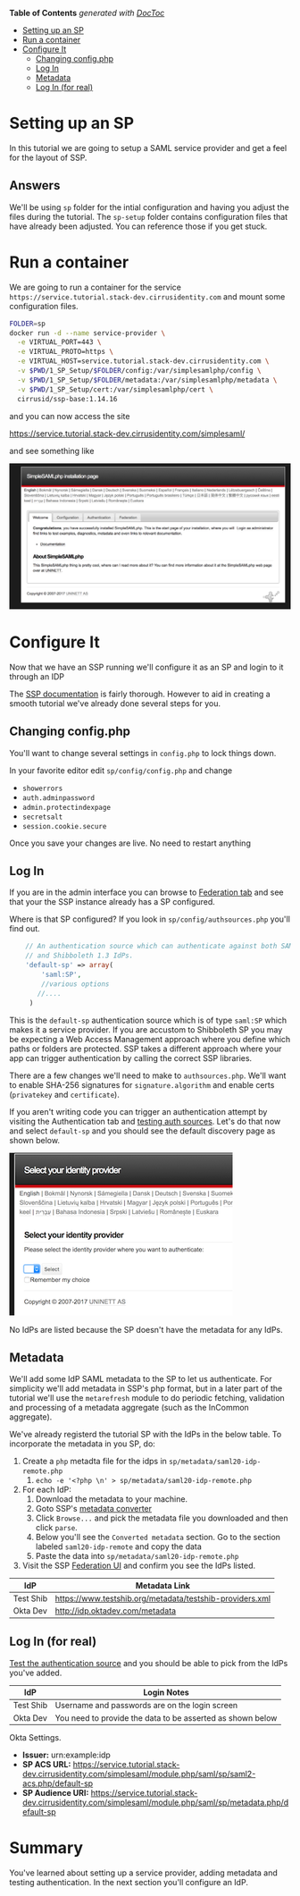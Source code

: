 <!-- START doctoc generated TOC please keep comment here to allow auto update -->
<!-- DON'T EDIT THIS SECTION, INSTEAD RE-RUN doctoc TO UPDATE -->
**Table of Contents**  *generated with [DocToc](https://github.com/thlorenz/doctoc)*

- [Setting up an SP](#setting-up-an-sp)
- [Run a container](#run-a-container)
- [Configure It](#configure-it)
  - [Changing config.php](#changing-configphp)
  - [Log In](#log-in)
  - [Metadata](#metadata)
  - [Log In (for real)](#log-in-for-real)

<!-- END doctoc generated TOC please keep comment here to allow auto update -->


# Setting up an SP

In this tutorial we are going to setup a SAML service provider and get a feel for the layout of SSP.

## Answers

We'll be using `sp` folder for the intial configuration and having you
adjust the files during the tutorial. The `sp-setup` folder contains configuration files that
have already been adjusted. You can reference those if you get stuck.


# Run a container

We are going to run a container for the service `https://service.tutorial.stack-dev.cirrusidentity.com`
and mount some configuration files.

```bash
FOLDER=sp
docker run -d --name service-provider \
  -e VIRTUAL_PORT=443 \
  -e VIRTUAL_PROTO=https \
  -e VIRTUAL_HOST=service.tutorial.stack-dev.cirrusidentity.com \
  -v $PWD/1_SP_Setup/$FOLDER/config:/var/simplesamlphp/config \
  -v $PWD/1_SP_Setup/$FOLDER/metadata:/var/simplesamlphp/metadata \
  -v $PWD/1_SP_Setup/cert:/var/simplesamlphp/cert \
  cirrusid/ssp-base:1.14.16
```

and you can now access the site

https://service.tutorial.stack-dev.cirrusidentity.com/simplesaml/

and see something like

![Install Image](./img/ssp_install_page.png)

# Configure It

Now that we have an SSP running we'll configure it as an SP and login to it through an IDP

The [SSP documentation](https://simplesamlphp.org/docs/stable) is fairly thorough. However to aid in creating a smooth tutorial we've already done several steps for you.

## Changing config.php

You'll want to change several settings in `config.php` to lock things down.

In your favorite editor edit `sp/config/config.php` and change 

* `showerrors`
* `auth.adminpassword`
* `admin.protectindexpage`
* `secretsalt`
* `session.cookie.secure`

Once you save your changes are live. No need to restart anything

## Log In

If you are in the admin interface you can browse to [Federation
tab](https://service.tutorial.stack-dev.cirrusidentity.com/simplesaml/module.php/core/frontpage_federation.php)
and see that your the SSP instance already has a SP configured.

Where is that SP configured? If you look in `sp/config/authsources.php` you'll find out.

```php
    // An authentication source which can authenticate against both SAML 2.0
    // and Shibboleth 1.3 IdPs.
    'default-sp' => array(
        'saml:SP',
        //various options
       //....
     )
```

This is the `default-sp` authentication source which is of type
`saml:SP` which makes it a service provider. If you are accustom to
Shibboleth SP you may be expecting a Web Access Management approach
where you define which paths or folders are protected. SSP takes a
different approach where your app can trigger authentication by
calling the correct SSP libraries.

There are a few changes we'll need to make to `authsources.php`.
We'll want to enable SHA-256 signatures for `signature.algorithm` and
enable certs (`privatekey` and `certificate`).

If you aren't writing code you can trigger an authentication attempt
by visiting the Authentication tab and [testing auth
sources](https://service.tutorial.stack-dev.cirrusidentity.com/simplesaml/module.php/core/authenticate.php). Let's
do that now and select `default-sp` and you should see the default
discovery page as shown below.

![Disco](./img/select-idp.png)

No IdPs are listed because the SP doesn't have the metadata for any IdPs.

## Metadata

We'll add some IdP SAML metadata to the SP to let us authenticate. For simplicity we'll add metadata in SSP's php format, but in a later part of the tutorial we'll use the `metarefresh` module to do periodic fetching, validation and processing of a metadata aggregate (such as the InCommon aggregate).

We've already registerd the tutorial SP with the IdPs in the below table.
To incorporate the metadata in you SP, do:

1. Create a `php` metadta file for the idps in `sp/metadata/saml20-idp-remote.php`
   1. `echo -e '<?php \n' > sp/metadata/saml20-idp-remote.php` 
1. For each IdP:
   1. Download the metadata to your machine.
   2. Goto SSP's [metadata converter](https://service.tutorial.stack-dev.cirrusidentity.com/simplesaml/admin/metadata-converter.php)
   3. Click `Browse...` and pick the metadata file you downloaded and then click `parse`.
   4. Below you'll see the `Converted metadata` section. Go to the section labeled `saml20-idp-remote` and copy the data
   5. Paste the data into `sp/metadata/saml20-idp-remote.php`
1. Visit the SSP [Federation UI](https://service.tutorial.stack-dev.cirrusidentity.com/simplesaml/module.php/core/frontpage_federation.php) and confirm you see the IdPs listed.

| IdP | Metadata Link |
| --- | --- | 
| Test Shib | https://www.testshib.org/metadata/testshib-providers.xml |
| Okta Dev | http://idp.oktadev.com/metadata |


## Log In (for real)

[Test the authentication source](https://service.tutorial.stack-dev.cirrusidentity.com/simplesaml/module.php/core/authenticate.php?as=default-sp) and you should be able to pick from the IdPs you've added.

| IdP | Login Notes |
| --- | --- |
| Test Shib | Username and passwords are on the login screen |
| Okta Dev | You need to provide the data to be asserted as shown below |


Okta Settings. 

-  **Issuer:** urn:example:idp
-  **SP ACS URL:** https://service.tutorial.stack-dev.cirrusidentity.com/simplesaml/module.php/saml/sp/saml2-acs.php/default-sp
-  **SP Audience URI:** https://service.tutorial.stack-dev.cirrusidentity.com/simplesaml/module.php/saml/sp/metadata.php/default-sp


# Summary

You've learned about setting up a service provider, adding metadata and testing authentication.
In the next section you'll configure an IdP.
